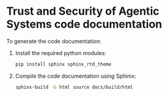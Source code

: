 # Trust and Security of Agentic Systems code documentation

To generate the code documentation:
1. Install the required python modules:
    ```bash
    pip install sphinx sphinx_rtd_theme
    ```
2. Compile the code documentation using Sphinix:
    ```bash
   sphinx-build -b html source docs/build/html 
   ```